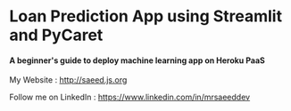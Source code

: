 # Loan Prediction App using Streamlit and PyCaret
#### A beginner's guide to deploy machine learning app on Heroku PaaS

My Website : http://saeed.js.org

Follow me on LinkedIn : https://www.linkedin.com/in/mrsaeeddev
